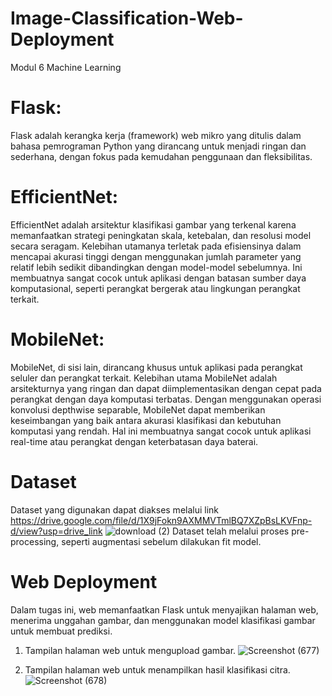 # Image-Classification-Web-Deployment
Modul 6 Machine Learning


# Flask:
Flask adalah kerangka kerja (framework) web mikro yang ditulis dalam bahasa pemrograman Python yang dirancang untuk 
menjadi ringan dan sederhana, dengan fokus pada kemudahan penggunaan dan fleksibilitas.

# EfficientNet:
EfficientNet adalah arsitektur klasifikasi gambar yang terkenal karena memanfaatkan strategi peningkatan skala, ketebalan, 
dan resolusi model secara seragam. Kelebihan utamanya terletak pada efisiensinya dalam mencapai akurasi tinggi dengan 
menggunakan jumlah parameter yang relatif lebih sedikit dibandingkan dengan model-model sebelumnya. Ini membuatnya sangat 
cocok untuk aplikasi dengan batasan sumber daya komputasional, seperti perangkat bergerak atau lingkungan perangkat terkait.

# MobileNet:
MobileNet, di sisi lain, dirancang khusus untuk aplikasi pada perangkat seluler dan perangkat terkait. Kelebihan utama MobileNet 
adalah arsitekturnya yang ringan dan dapat diimplementasikan dengan cepat pada perangkat dengan daya komputasi terbatas. Dengan
menggunakan operasi konvolusi depthwise separable, MobileNet dapat memberikan keseimbangan yang baik antara akurasi klasifikasi
dan kebutuhan komputasi yang rendah. Hal ini membuatnya sangat cocok untuk aplikasi real-time atau perangkat dengan keterbatasan 
daya baterai.

# Dataset
Dataset yang digunakan dapat diakses melalui link https://drive.google.com/file/d/1X9jFokn9AXMMVTmlBQ7XZpBsLKVFnp-d/view?usp=drive_link 
![download (2)](https://github.com/PelangiCita/Image-Classification-Web-Deployment/assets/72428654/c10cad5a-49dd-43a8-b421-b18656e60dff)
Dataset telah melalui proses pre-processing, seperti augmentasi sebelum dilakukan fit model.

# Web Deployment
Dalam tugas ini, web memanfaatkan Flask untuk menyajikan halaman web, menerima unggahan gambar, dan menggunakan model klasifikasi 
gambar untuk membuat prediksi. 

1. Tampilan halaman web untuk mengupload gambar.
![Screenshot (677)](https://github.com/PelangiCita/Image-Classification-Web-Deployment/assets/72428654/399bf375-615b-4c46-a2d1-54e63d9563a6)

   
2. Tampilan halaman web untuk menampilkan hasil klasifikasi citra.
![Screenshot (678)](https://github.com/PelangiCita/Image-Classification-Web-Deployment/assets/72428654/32457171-1e38-485a-96bb-ef8dfd1cc4e4)

